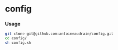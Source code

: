 # config

### Usage

```bash
git clone git@github.com:antoineaudrain/config.git
cd config/
sh config.sh
```
